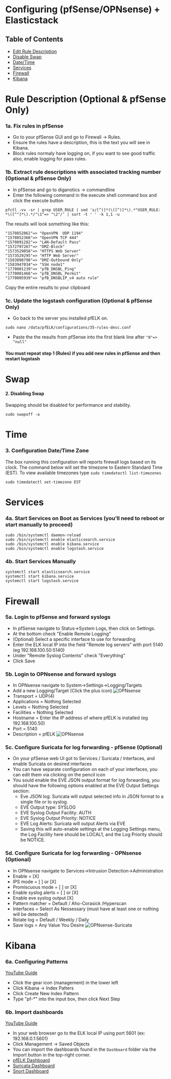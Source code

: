 # Configuring (pfSense/OPNsense) + Elasticstack 
## Table of Contents
- [Edit Rule Description](#rule)
- [Disable Swap](#swap)
- [Date/Time](#time)
- [Services](#services)
- [Firewall](#firewall)
- [Kibana](#kibana)
# Rule Description (Optional & pfSense Only)
### 1a. Fix rules in pfSense
- Go to your pfSense GUI and go to Firewall -> Rules.
- Ensure the rules have a description, this is the text you will see in Kibana.
- Block rules normaly have logging on, if you want to see good traffic also, enable logging for pass rules.  

### 1b. Extract rule descriptions with associated tracking number (Optional & pfSense Only)
- In pfSense and go to diganotics -> commandline
- Enter the following command in the execute shell command box and click the execute button
```
pfctl -vv -sr | grep USER_RULE | sed 's/[^(]*(\([^)]*\).*"USER_RULE: *\([^"]*\).*/"\1"=> "\2"/' | sort -t ' ' -k 1,1 -u
```
The results will look something like this:
```
"1570852062"=> "OpenVPN  UDP 1194"
"1570852366"=> "OpenVPN TCP 444"
"1570891282"=> "LAN-Default Pass"
"1572797267"=> "DMZ-Block"
"1573529058"=> "HTTPS Web Server"
"1573529295"=> "HTTP Web Server"
"1583898798"=> "DMZ-Outbound Only"
"1583947034"=> "SSH node1"
"1770001239"=> "pfB_DNSBL_Ping"
"1770001466"=> "pfB_DNSBL_Permit"
"1770005939"=> "pfB_DNSBLIP_v4 auto rule"
```
Copy the entire results to your clipboard

### 1c. Update the logstash configuration (Optional & pfSense Only)
- Go back to the server you installed pfELK on.
```
sudo nano /data/pfELK/configurations/35-rules-desc.conf
```
- Paste the the results from pfSense into the first blank line after `"0"=> "null"`
#### You must repeat step 1 (Rules) if you add new rules in pfSense and then restart logstash

# Swap
#### 2. Disabling Swap
Swapping should be disabled for performance and stability.
```
sudo swapoff -a
```
# Time
### 3. Configuration Date/Time Zone
The box running this configuration will reports firewall logs based on its clock.  The command below will set the timezone to Eastern Standard Time (EST).  To view available timezones type `sudo timedatectl list-timezones`
```
sudo timedatectl set-timezone EST
```
# Services
### 4a. Start Services on Boot as Services (you'll need to reboot or start manually to proceed)
```
sudo /bin/systemctl daemon-reload
sudo /bin/systemctl enable elasticsearch.service
sudo /bin/systemctl enable kibana.service
sudo /bin/systemctl enable logstash.service
```
### 4b. Start Services Manually
```
systemctl start elasticsearch.service 
systemctl start kibana.service
systemctl start logstash.service
```
# Firewall 
### 5a. Login to pfSense and forward syslogs
- In pfSense navigate to Status->System Logs, then click on Settings.
- At the bottom check "Enable Remote Logging"
- (Optional) Select a specific interface to use for forwarding
- Enter the ELK local IP into the field "Remote log servers" with port 5140 (eg 192.168.100.50:5140)
- Under "Remote Syslog Contents" check "Everything"
- Click Save
### 5b. Login to OPNsense and forward syslogs
- In OPNsense navigate to System->Settings->Logging/Targets
- Add a new Logging/Target (Click the plus icon)
![OPNsense](https://raw.githubusercontent.com/3ilson/pfelk/master/Images/opnsense-logs.png)
- Transport = UDP(4)
- Applications = Nothing Selected
- Levels = Nothing Selected
- Facilities = Nothing Selected
- Hostname = Enter the IP address of where pfELK is installed (eg 192.168.100.50)
- Port = 5140
- Description = pfELK
![OPNsense](https://raw.githubusercontent.com/3ilson/pfelk/master/Images/opnsense-remote.png)
### 5c. Configure Suricata for log forwarding - pfSense (Optional) 
 - On your pfSense web UI got to Services / Suricata / Interfaces, and enable Suricata on desired interfaces
 - You can have separate configuration on each of your interfaces, you can edit them via clicking on the pencil icon
 - You sould enable the EVE JSON output format for log forwarding, you should have the following options enabled at the EVE Output Settings section:
   - Eve JSON log: Suricata will output selected info in JSON format to a single file or to syslog. 
   - EVE Output type: SYSLOG
   - EVE Syslog Output Facility: AUTH
   - EVE Syslog Output Priority: NOTICE 
   - EVE Log Alerts: Suricata will output Alerts via EVE
   - Saving this will auto-enable settings at the Logging Settings menu, the Log Facility here should be LOCAL1, and the Log Priority should be NOTICE.
### 5d. Configure Suricata for log forwarding - OPNsense (Optional)    
 - In OPNsense navigate to Services->Intrusion Detection->Administration
 - Enable = [X]
 - IPS mode = [ ] or [X]
 - Promiscuous mode = [ ] or [X]
 - Enable syslog alerts = [ ] or [X]
 - Enable eve syslog output [X]
 - Pattern matcher = Default / Aho-Corasick /Hyperscan
 - Interfaces = Select As Nessessary (must have at least one or nothing will be detected)
 - Rotate log = Default / Weekly / Daily
 - Save logs = Any Value You Desire
![OPNsense-Suricata](https://raw.githubusercontent.com/3ilson/pfelk/master/Images/opnsense-suricata.png)
# Kibana 
### 6a. Configuring Patterns
[YouTube Guide](https://www.youtube.com/watch?v=uBSRaUOgEz8)
- Click the gear icon (management) in the lower left
- Click Kibana -> Index Patters
- Click Create New Index Pattern
- Type "pf-*" into the input box, then click Next Step
### 6b. Import dashboards
[YouTube Guide](https://www.youtube.com/watch?v=r7ZXQH4UFX8)
 - In your web browser go to the ELK local IP using port 5601 (ex: 192.168.0.1:5601)
 - Click Management -> Saved Objects
 - You can import the dashboards found in the `Dashboard` folder via the Import button in the top-right corner.
 - [pfELK Dashboard](https://raw.githubusercontent.com/3ilson/pfelk/master/Dashboard/v4.2%20(042020)%20Dashboard.ndjson)
 - [Suricata Dashboard](https://raw.githubusercontent.com/3ilson/pfelk/master/Dashboard/v4.2%20(042020)%20Suricata%20Dashboard.ndjson)
 - [Snort Dashboard](https://raw.githubusercontent.com/3ilson/pfelk/master/Dashboard/v4.2%20(042020)%20Snort%20Dashboard.ndjson)
